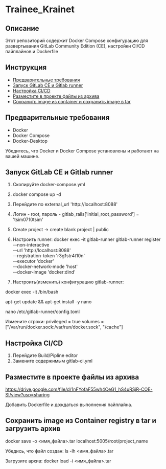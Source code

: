# Trainee_Krainet


## Описание

Этот репозиторий содержит Docker Compose конфигурацию для развертывания GitLab Community Edition (CE), настройки CI/CD пайплайнов и Dockerfile 

## Инструкция

- [Предварительные требования](#предварительные-требования)
- [Запуск GitLab CE и Gitlab runner](#запуск-gitlab-ce-и-Gitlab-runner)
- [Настройка CI/CD](#настройка-cicd)
- [Разместите в проекте файлы из архива](#Разместите-в-проекте-файлы-из-архива)
- [Сохранить image из container и сохранить image в tar](#Сохранить-image-из-container-и-сохранить-image-в-tar)

## Предварительные требования

- Docker
- Docker Compose
- Docker-Desktop

Убедитесь, что Docker и Docker Compose установлены и работают на вашей машине.

## Запуск GitLab CE и Gitlab runner

1. Скопируйте docker-compose.yml
2. docker compose up -d
3. Перейдите по external_url 'http://localhost:8088'
4. Логин - root, пароль - gitlab_rails['initial_root_password'] = 'tsim0710tsim'
5. Create project -> create blank project | public
6. Настроить runner:
 docker exec -it gitlab-runner gitlab-runner register \
  --non-interactive \
  --url 'http://localhost:8088' \
  --registration-token 'r3g1str4t10n' \
  --executor 'docker' \
  --docker-network-mode 'host' \
  --docker-image 'docker:dind'

7. Настроить(изменить) конфигурацию gitlab-runner:

docker exec -it <CONTAINER ID> /bin/bash 

apt-get update && apt-get install -y nano

nano /etc/gitlab-runner/config.toml

Измените строки:
 privileged = true
 volumes = ["/var/run/docker.sock:/var/run/docker.sock", "/cache"]


## Настройка CI/CD

1. Перейдите Build/Pipline editor
2. Замените содержимым gitlab-ci.yml

## Разместите в проекте файлы из архива
https://drive.google.com/file/d/1nFYofaF55wh4CeG1_hS4uRSjR-COE-SI/view?usp=sharing

Добавить Dockerfile и дождаться выполнения пайплайна. 

## Сохранить image из Container registry в tar и загрузить архив

docker save -o <имя_файла>.tar localhost:5005/root/project_name

Убедись, что файл создан:
ls -lh <имя_файла>.tar

Загрузите архив:
docker load -i <имя_файла>.tar
